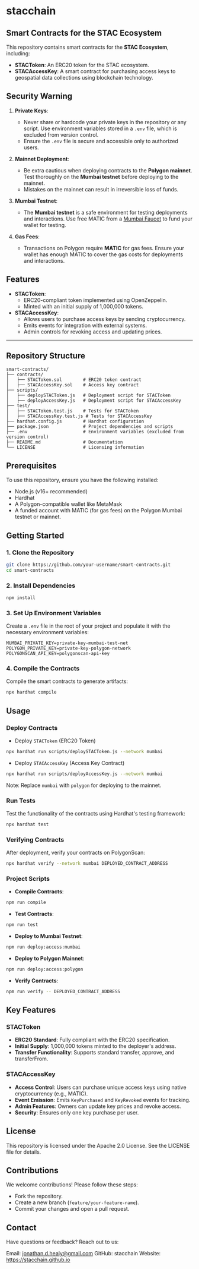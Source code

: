 # **stacchain**

## Smart Contracts for the STAC Ecosystem

This repository contains smart contracts for the **STAC Ecosystem**, including:

- **STACToken**: An ERC20 token for the STAC ecosystem.
- **STACAccessKey**: A smart contract for purchasing access keys to geospatial data collections using blockchain technology.

## **Security Warning**

1. **Private Keys**:

   - Never share or hardcode your private keys in the repository or any script. Use environment variables stored in a `.env` file, which is excluded from version control.
   - Ensure the `.env` file is secure and accessible only to authorized users.

2. **Mainnet Deployment**:

   - Be extra cautious when deploying contracts to the **Polygon mainnet**. Test thoroughly on the **Mumbai testnet** before deploying to the mainnet.
   - Mistakes on the mainnet can result in irreversible loss of funds.

3. **Mumbai Testnet**:

   - The **Mumbai testnet** is a safe environment for testing deployments and interactions. Use free MATIC from a [Mumbai Faucet](https://faucet.polygon.technology/) to fund your wallet for testing.

4. **Gas Fees**:
   - Transactions on Polygon require **MATIC** for gas fees. Ensure your wallet has enough MATIC to cover the gas costs for deployments and interactions.

## Features

- **STACToken**:
  - ERC20-compliant token implemented using OpenZeppelin.
  - Minted with an initial supply of 1,000,000 tokens.
- **STACAccessKey**:
  - Allows users to purchase access keys by sending cryptocurrency.
  - Emits events for integration with external systems.
  - Admin controls for revoking access and updating prices.

---

## Repository Structure

```plaintext
smart-contracts/
├── contracts/
│   ├── STACToken.sol        # ERC20 token contract
│   ├── STACAccessKey.sol    # Access key contract
├── scripts/
│   ├── deploySTACToken.js   # Deployment script for STACToken
│   ├── deployAccessKey.js   # Deployment script for STACAccessKey
├── test/
│   ├── STACToken.test.js    # Tests for STACToken
│   ├── STACAccessKey.test.js # Tests for STACAccessKey
├── hardhat.config.js        # Hardhat configuration
├── package.json             # Project dependencies and scripts
├── .env                     # Environment variables (excluded from version control)
├── README.md                # Documentation
└── LICENSE                  # Licensing information
```

## Prerequisites

To use this repository, ensure you have the following installed:

- Node.js (v16+ recommended)
- Hardhat
- A Polygon-compatible wallet like MetaMask
- A funded account with MATIC (for gas fees) on the Polygon Mumbai testnet or mainnet.

## Getting Started

### 1. Clone the Repository

```bash
git clone https://github.com/your-username/smart-contracts.git
cd smart-contracts
```

### 2. Install Dependencies

```bash
npm install
```

### 3. Set Up Environment Variables

Create a `.env` file in the root of your project and populate it with the necessary environment variables:

```plaintext
MUMBAI_PRIVATE_KEY=private-key-mumbai-test-net
POLYGON_PRIVATE_KEY=private-key-polygon-network
POLYGONSCAN_API_KEY=polygonscan-api-key
```

### 4. Compile the Contracts

Compile the smart contracts to generate artifacts:

```bash
npx hardhat compile
```

## Usage

### Deploy Contracts

- Deploy `STACToken` (ERC20 Token)

```bash
npx hardhat run scripts/deploySTACToken.js --network mumbai
```

- Deploy `STACAccessKey` (Access Key Contract)

```bash
npx hardhat run scripts/deployAccessKey.js --network mumbai
```

Note: Replace `mumbai` with `polygon` for deploying to the mainnet.

### Run Tests

Test the functionality of the contracts using Hardhat's testing framework:

```bash
npx hardhat test
```

### Verifying Contracts

After deployment, verify your contracts on PolygonScan:

```bash
npx hardhat verify --network mumbai DEPLOYED_CONTRACT_ADDRESS
```

### Project Scripts

- **Compile Contracts**:

```bash
npm run compile
```

- **Test Contracts**:

```bash
npm run test
```

- **Deploy to Mumbai Testnet**:

```bash
npm run deploy:access:mumbai
```

- **Deploy to Polygon Mainnet**:

```bash
npm run deploy:access:polygon
```

- **Verify Contracts**:

```bash
npm run verify -- DEPLOYED_CONTRACT_ADDRESS
```

## Key Features

### STACToken

- **ERC20 Standard**: Fully compliant with the ERC20 specification.
- **Initial Supply**: 1,000,000 tokens minted to the deployer's address.
- **Transfer Functionality**: Supports standard transfer, approve, and transferFrom.

### STACAccessKey

- **Access Control**: Users can purchase unique access keys using native cryptocurrency (e.g., MATIC).
- **Event Emission**: Emits `KeyPurchased` and `KeyRevoked` events for tracking.
- **Admin Features**: Owners can update key prices and revoke access.
- **Security**: Ensures only one key purchase per user.

## License

This repository is licensed under the Apache 2.0 License. See the LICENSE file for details.

## Contributions

We welcome contributions! Please follow these steps:

- Fork the repository.
- Create a new branch (`feature/your-feature-name`).
- Commit your changes and open a pull request.

## Contact

Have questions or feedback? Reach out to us:

Email: jonathan.d.healy@gmail.com
GitHub: stacchain
Website: https://stacchain.github.io
